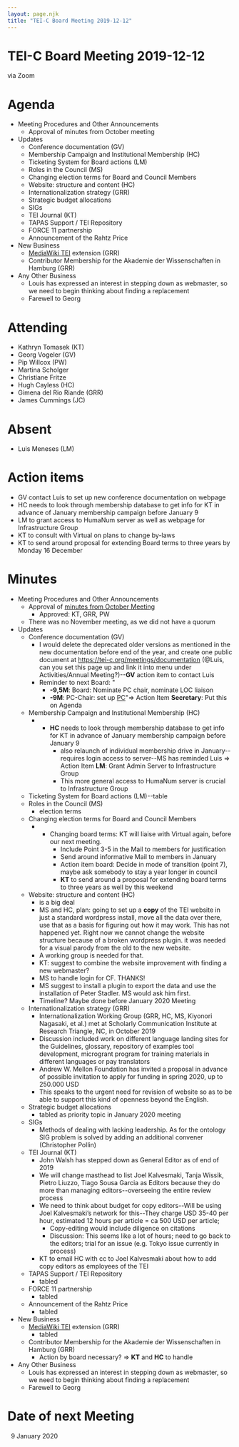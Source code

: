 ```yaml
---
layout: page.njk
title: "TEI-C Board Meeting 2019-12-12"
---
```

# TEI-C Board Meeting 2019-12-12
via Zoom


Agenda
======


* Meeting Procedures and Other Announcements
	+ Approval of minutes from October meeting
* Updates
	+ Conference documentation (GV)
	+ Membership Campaign and Institutional Membership (HC)
	+ Ticketing System for Board actions (LM)
	+ Roles in the Council (MS)
	+ Changing election terms for Board and Council Members
	+ Website: structure and content (HC)
	+ Internationalization strategy (GRR)
	+ Strategic budget allocations
	+ SIGs
	+ TEI Journal (KT)
	+ TAPAS Support / TEI Repository
	+ FORCE 11 partnership
	+ Announcement of the Rahtz Price
* New Business
	+ [MediaWiki TEI](https://www.mediawiki.org/wiki/Extension:TEI) extension (GRR)
	+ Contributor Membership for the Akademie der Wissenschaften in Hamburg (GRR)
* Any Other Business
	+ Louis has expressed an interest in stepping down as webmaster, so we need to begin thinking about finding a replacement
	+ Farewell to Georg


Attending
=========


* Kathryn Tomasek (KT)
* Georg Vogeler (GV)
* Pip Willcox (PW)
* Martina Scholger
* Christiane Fritze
* Hugh Cayless (HC)
* Gimena del Rio Riande (GRR)
* James Cummings (JC)


Absent
======


* Luis Meneses (LM)


Action items
============


* GV contact Luis to set up new conference documentation on webpage
* HC needs to look through membership database to get info for KT in advance of January membership campaign before January 9
* LM to grant access to HumaNum server as well as webpage for Infrastructure Group
* KT to consult with Virtual on plans to change by\-laws
* KT to send around proposal for extending Board terms to three years by Monday 16 December


Minutes
=======


* Meeting Procedures and Other Announcements
	+ Approval of [minutes from October Meeting](https://tei-c.org/board/board-tei-c-board-meeting-2019-10-10/)
		- Approved: KT, GRR, PW
	+ There was no November meeting, as we did not have a quorum
* Updates
	+ Conference documentation (GV)
		- I would delete the deprecated older versions as mentioned in the new documentation before end of the year, and create one public document at [https://tei\-c.org/meetings/documentation](https://tei-c.org/meetings/documentation) (@Luis, can you set this page up and link it into menu under Activities/Annual Meeting?)\-\-**GV** action item to contact Luis
		- Reminder to next Board: "
			* **\-9,5M**: Board: Nominate PC chair, nominate LOC liaison
			* **\-9M**: PC\-Chair: set up [PC](https://docs.google.com/document/d/1bW3aosLVF1MVfbIntvAjupxgBzLbIROJafLjC5zGHqE/edit#heading=h.7lfppx79n4s2)"\=\> Action Item **Secretary**: Put this on Agenda
	+ Membership Campaign and Institutional Membership (HC)
		- * **HC** needs to look through membership database to get info for KT in advance of January membership campaign before January 9
			* also relaunch of individual membership drive in January\-\-requires login access to server\-\-MS has reminded Luis \=\> Action Item **LM**: Grant Admin Server to Infrastructure Group
			* This more general access to HumaNum server is crucial to Infrastructure Group
	+ Ticketing System for Board actions (LM)\-\-table
	+ Roles in the Council (MS)
		- election terms
	+ Changing election terms for Board and Council Members
		- * Changing board terms: KT will liaise with Virtual again, before our next meeting.
			* Include Point 3\-5 in the Mail to members for justification
			* Send around informative Mail to members in January
			* Action item board: Decide in mode of transition (point 7\), maybe ask somebody to stay a year longer in council
			* **KT** to send around a proposal for extending board terms to three years as well by this weekend
	+ Website: structure and content (HC)
		- is a big deal
		- MS and HC, plan: going to set up a **copy** of the TEI website in just a standard wordpress install, move all the data over there, use that as a basis for figuring out how it may work. This has not happened yet. Right now we cannot change the website structure because of a broken wordpress plugin. it was needed for a visual parody from the old to the new website.
		- A working group is needed for that.
		- KT: suggest to combine the website improvement with finding a new webmaster?
		- MS to handle login for CF. THANKS!
		- MS suggest to install a plugin to export the data and use the installation of Peter Stadler. MS would ask him first.
		- Timeline? Maybe done before January 2020 Meeting
	+ Internationalization strategy (GRR)
		- Internationalization Working Group (GRR, HC, MS, Kiyonori Nagasaki, et al.) met at Scholarly Communication Institute at Research Triangle, NC, in October 2019
		- Discussion included work on different language landing sites for the Guidelines, glossary, repository of examples tool development, microgrant program for training materials in different languages or pay translators
		- Andrew W. Mellon Foundation has invited a proposal in advance of possible invitation to apply for funding in spring 2020, up to 250\.000 USD
		- This speaks to the urgent need for revision of website so as to be able to support this kind of openness beyond the English.
	+ Strategic budget allocations
		- tabled as priority topic in January 2020 meeting
	+ SIGs
		- Methods of dealing with lacking leadership. As for the ontology SIG problem is solved by adding an additional convener (Christopher Pollin)
	+ TEI Journal (KT)
		- John Walsh has stepped down as General Editor as of end of 2019
		- We will change masthead to list Joel Kalvesmaki, Tanja Wissik, Pietro Liuzzo, Tiago Sousa Garcia as Editors because they do more than managing editors\-\-overseeing the entire review process
		- We need to think about budget for copy editors\-\-Will be using Joel Kalvesmaki’s network for this\-\-They charge USD 35\-40 per hour, estimated 12 hours per article \= ca 500 USD per article; 
			* Copy\-editing would include diligence on citations
			* Discussion: This seems like a lot of hours; need to go back to the editors; trial for an issue (e.g. Tokyo issue currently in process)
		- KT to email HC with cc to Joel Kalvesmaki about how to add copy editors as employees of the TEI
	+ TAPAS Support / TEI Repository
		- tabled
	+ FORCE 11 partnership
		- tabled
	+ Announcement of the Rahtz Price
		- tabled
* New Business
	+ [MediaWiki TEI](https://www.mediawiki.org/wiki/Extension:TEI) extension (GRR)
		- tabled
	+ Contributor Membership for the Akademie der Wissenschaften in Hamburg (GRR)
		- Action by board necessary? \=\> **KT** and **HC** to handle
* Any Other Business
	+ Louis has expressed an interest in stepping down as webmaster, so we need to begin thinking about finding a replacement
	+ Farewell to Georg


Date of next Meeting
====================


  9 January 2020